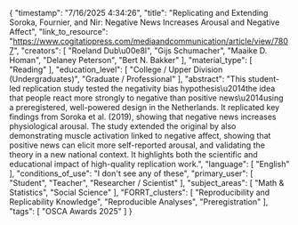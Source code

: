 {
    "timestamp": "7/16/2025 4:34:26",
    "title": "Replicating and Extending Soroka, Fournier, and Nir: Negative News Increases Arousal and Negative Affect",
    "link_to_resource": "https://www.cogitatiopress.com/mediaandcommunication/article/view/7807",
    "creators": [
        "Roeland Dub\u00e8l",
        "Gijs Schumacher",
        "Maaike D. Homan",
        "Delaney Peterson",
        "Bert N. Bakker"
    ],
    "material_type": [
        "Reading"
    ],
    "education_level": [
        "College / Upper Division (Undergraduates)",
        "Graduate / Professional"
    ],
    "abstract": "This student-led replication study tested the negativity bias hypothesis\u2014the idea that people react more strongly to negative than positive news\u2014using a preregistered, well-powered design in the Netherlands. It replicated key findings from Soroka et al. (2019), showing that negative news increases physiological arousal. The study extended the original by also demonstrating muscle activation linked to negative affect, showing that positive news can elicit more self-reported arousal, and validating the theory in a new national context. It highlights both the scientific and educational impact of high-quality replication work.",
    "language": [
        "English"
    ],
    "conditions_of_use": "I don't see any of these",
    "primary_user": [
        "Student",
        "Teacher",
        "Researcher / Scientist"
    ],
    "subject_areas": [
        "Math & Statistics",
        "Social Science"
    ],
    "FORRT_clusters": [
        "Reproducibility and Replicability Knowledge",
        "Reproducible Analyses",
        "Preregistration"
    ],
    "tags": [
        "OSCA Awards 2025"
    ]
}